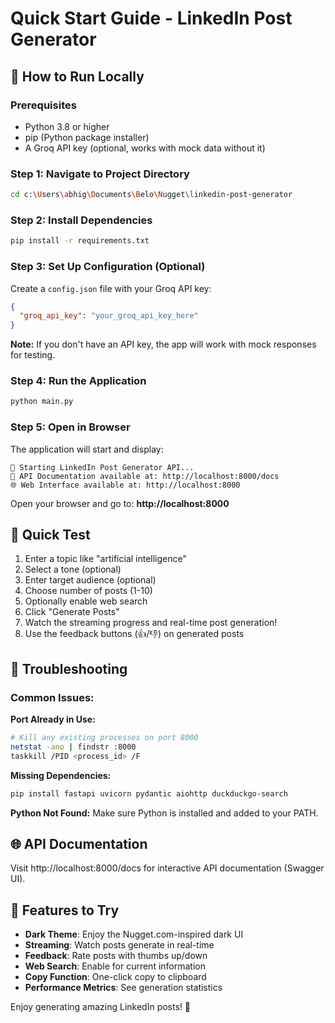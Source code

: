 # Quick Start Guide - LinkedIn Post Generator

## 🚀 How to Run Locally

### Prerequisites
- Python 3.8 or higher
- pip (Python package installer)
- A Groq API key (optional, works with mock data without it)

### Step 1: Navigate to Project Directory
```bash
cd c:\Users\abhig\Documents\Belo\Nugget\linkedin-post-generator
```

### Step 2: Install Dependencies
```bash
pip install -r requirements.txt
```

### Step 3: Set Up Configuration (Optional)
Create a `config.json` file with your Groq API key:
```json
{
  "groq_api_key": "your_groq_api_key_here"
}
```

**Note:** If you don't have an API key, the app will work with mock responses for testing.

### Step 4: Run the Application
```bash
python main.py
```

### Step 5: Open in Browser
The application will start and display:
```
🚀 Starting LinkedIn Post Generator API...
📖 API Documentation available at: http://localhost:8000/docs
🌐 Web Interface available at: http://localhost:8000
```

Open your browser and go to: **http://localhost:8000**

## 🎯 Quick Test

1. Enter a topic like "artificial intelligence"
2. Select a tone (optional)
3. Enter target audience (optional)
4. Choose number of posts (1-10)
5. Optionally enable web search
6. Click "Generate Posts"
7. Watch the streaming progress and real-time post generation!
8. Use the feedback buttons (👍/👎) on generated posts

## 🔧 Troubleshooting

### Common Issues:

**Port Already in Use:**
```bash
# Kill any existing processes on port 8000
netstat -ano | findstr :8000
taskkill /PID <process_id> /F
```

**Missing Dependencies:**
```bash
pip install fastapi uvicorn pydantic aiohttp duckduckgo-search
```

**Python Not Found:**
Make sure Python is installed and added to your PATH.

## 🌐 API Documentation
Visit http://localhost:8000/docs for interactive API documentation (Swagger UI).

## 🎨 Features to Try

- **Dark Theme**: Enjoy the Nugget.com-inspired dark UI
- **Streaming**: Watch posts generate in real-time
- **Feedback**: Rate posts with thumbs up/down
- **Web Search**: Enable for current information
- **Copy Function**: One-click copy to clipboard
- **Performance Metrics**: See generation statistics

Enjoy generating amazing LinkedIn posts! 🚀
